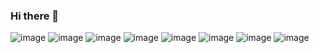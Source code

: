 ### Hi there 👋

<!--
**GDC94/GDC94** is a ✨ _special_ ✨ repository because its `README.md` (this file) appears on your GitHub profile.

Here are some ideas to get you started:

- 🔭 I’m currently working on ...
- 🌱 I’m currently learning ...
- 👯 I’m looking to collaborate on ...
- 🤔 I’m looking for help with ...
- 💬 Ask me about ...
- 📫 How to reach me: ...
- 😄 Pronouns: ...
- ⚡ Fun fact: ...
-->
![image](https://user-images.githubusercontent.com/70720945/123641556-c14f6800-d7f8-11eb-87b7-93605d1ca976.png)
![image](https://user-images.githubusercontent.com/70720945/123641632-d62bfb80-d7f8-11eb-8162-b282ea7058ca.png)
![image](https://user-images.githubusercontent.com/70720945/123641662-dd530980-d7f8-11eb-8194-3aaa95c30ab7.png)
![image](https://user-images.githubusercontent.com/70720945/123641686-e348ea80-d7f8-11eb-91b5-9fa9bf0a975d.png)
![image](https://user-images.githubusercontent.com/70720945/123641717-ec39bc00-d7f8-11eb-8f98-c81799067643.png)
![image](https://user-images.githubusercontent.com/70720945/123641732-f1970680-d7f8-11eb-9d4b-c687806f5c30.png)
![image](https://user-images.githubusercontent.com/70720945/123641779-02477c80-d7f9-11eb-9a4c-a4a605f360dd.png)
![image](https://user-images.githubusercontent.com/70720945/123641844-125f5c00-d7f9-11eb-9e2c-f90254e9ae0c.png)


